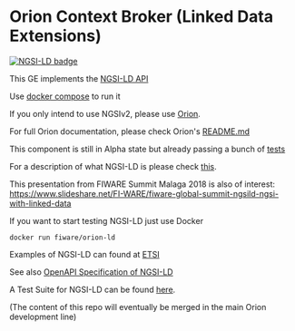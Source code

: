 # <a name="top"></a>Orion Context Broker (Linked Data Extensions)


[![NGSI-LD badge](https://img.shields.io/badge/NGSI-LD-red.svg)](https://www.etsi.org/deliver/etsi_gs/CIM/001_099/009/01.01.01_60/gs_CIM009v010101p.pdf)

This GE implements the [NGSI-LD API](https://www.etsi.org/deliver/etsi_gs/CIM/001_099/009/01.01.01_60/gs_CIM009v010101p.pdf)

Use [docker compose](https://github.com/FIWARE/context.Orion-LD/blob/develop/docker/docker-compose.yml) to run it

If you only intend to use NGSIv2, please use [Orion](https://github.com/telefonicaid/fiware-orion). 

For full Orion documentation, please check Orion's [README.md](https://github.com/telefonicaid/fiware-orion)

This component is still in Alpha state but already passing a bunch of [tests](https://github.com/FIWARE/NGSI-LD_TestSuite)

<!-- Documentation badge line is processed by release.sh. Thus, if the structure of the URL changes,
     release.sh needs to be changed also -->

For a description of what NGSI-LD is please check [this](https://github.com/Fiware/NGSI-LD_Wrapper/blob/master/README.md). 

This presentation from FIWARE Summit Malaga 2018 is also of interest: 
https://www.slideshare.net/FI-WARE/fiware-global-summit-ngsild-ngsi-with-linked-data

If you want to start testing NGSI-LD just use Docker

```docker run fiware/orion-ld``` 

Examples of NGSI-LD can found at [ETSI](https://forge.etsi.org/gitlab/NGSI-LD/NGSI-LD/tree/master/examples)

See also [OpenAPI Specification of NGSI-LD](https://forge.etsi.org/swagger/ui/?url=https://forge.etsi.org/gitlab/NGSI-LD/NGSI-LD/raw/master/spec/updated/full_api.json)

A Test Suite for NGSI-LD can be found [here](https://github.com/fiware/NGSI-LD_Tests). 

(The content of this repo will eventually be merged in the main Orion development line)


